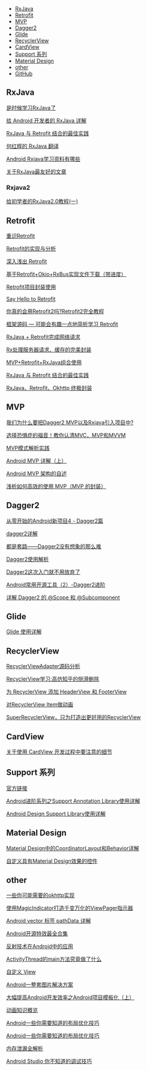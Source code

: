 * [RxJava](#RxJava)
* [Retrofit](#Retrofit)
* [MVP](#MVP)
* [Dagger2](#dagger2)
* [Glide](#Glide)
* [RecyclerView](#RecyclerView)
* [CardView](#CardView)
* [Support 系列](#Support)
* [Material Design](#MaterialDesign)
* [other](#other)
* [GitHub](#GitHub)

<h2 id="RxJava">RxJava</h2>

[是时候学习RxJava了](http://gold.xitu.io/entry/5761718880dda4005f6fa9d1)

[给 Android 开发者的 RxJava 详解](http://gank.io/post/560e15be2dca930e00da1083)

[RxJava 与 Retrofit 结合的最佳实践](http://gank.io/post/56e80c2c677659311bed9841)

[何红辉的 RxJava 翻译](http://blog.csdn.net/bboyfeiyu/article/details/50509328)

[Android Rxjava学习资料有哪些](https://www.zhihu.com/question/40919273)

[关于RxJava最友好的文章](http://mp.weixin.qq.com/s?__biz=MzA5MzI3NjE2MA==&mid=2650237807&idx=1&sn=3a39bfec92640459ab8d04b6fc452263&chksm=88639a00bf141316e633939788852781b2063e9404247ce38982a31dba8c55be1f6762d915e5&mpshare=1&scene=23&srcid=1124qp7CS6yxGSQb7DTFBZqb#rd)

<h3>Rxjava2</h3>

[给初学者的RxJava2.0教程(一)](https://gold.xitu.io/post/5848d96761ff4b0058c9d3dc)

<h2 id="Retrofit">Retrofit</h2>

[重识Retrofit](http://mp.weixin.qq.com/s?__biz=MzAxMTI4MTkwNQ==&mid=2650821482&idx=1&sn=abb9fed83d0e780a38a913de67bde937&chksm=80b787f4b7c00ee2a1091ae5baaf726bb5ba6b7a7435690338785e84ac4a925ae494539f5433&mpshare=1&scene=23&srcid=11241cgroektQIQEkjP8tuQV#rd)

[Retrofit的实现与分析](http://mp.weixin.qq.com/s?__biz=MzA5MzI3NjE2MA==&mid=2650236203&idx=1&sn=54938620ba067eb3d6224dacb9fcaa2e&scene=23&srcid=0630gcUL3BPofLlgFLcLJUU5#rd)

[深入浅出 Retrofit](http://mp.weixin.qq.com/s?__biz=MzA3NTYzODYzMg==&mid=2653577186&idx=1&sn=1a5f6369faeb22b4b68ea39f25020d28&scene=1&srcid=06039K4A2eGkHPxLbKED09Mk)

[基于Retrofit+Okio+RxBus实现文件下载（带进度）](http://mp.weixin.qq.com/s?__biz=MzAxMTI4MTkwNQ==&mid=2650820593&idx=1&sn=6d27d2fc323bd134b4e579de224964fc&scene=23&srcid=0707xvxmjB3ngvPqNJaURCQM#rd)

[Retrofit项目封装使用](http://mp.weixin.qq.com/s?__biz=MzA5MzI3NjE2MA==&mid=2650236538&idx=1&sn=bb4e835342a4f060644fc15557654ac4&scene=23&srcid=0727aTHdd0FmcTxfyLPDzcdk#rd)

[Say Hello to Retrofit](http://mp.weixin.qq.com/s?__biz=MzA5MzI3NjE2MA==&mid=2650237358&idx=1&sn=f71478d5c450f588ed1678752ec36f6b&chksm=886398c1bf1411d7d8ae4369114e6737291d278c8a9225364d2a7f8b29d6c40e0db291f74217&mpshare=1&scene=1&srcid=1025uAKmyZH3dx1CRhpdKhsI#rd)

[你真的会用Retrofit2吗?Retrofit2完全教程](http://mp.weixin.qq.com/s?__biz=MjM5NDkxMTgyNw==&mid=2653058342&idx=1&sn=287c2ec5954b4459677a103929825d75&chksm=bd56561a8a21df0ce0cef2e3b765f9955aef33e9bb64ef0078f09799436ca7130c31b4ddaab2&mpshare=1&scene=23&srcid=1104vqIogm34SyXuKGBwTSqb#rd)

[框架源码 — 可能会有趣一点地简析学习 Retrofit](http://mp.weixin.qq.com/s?__biz=MzAxMTI4MTkwNQ==&mid=2650821050&idx=1&sn=148e199641683ad91d61bde6ee7113c5&mpshare=1&scene=23&srcid=1106Eu9HnBZvr70elAmN9Ow4#rd)

[RxJava + Retrofit完成网络请求](http://mp.weixin.qq.com/s?__biz=MzAxMTI4MTkwNQ==&mid=2650820734&idx=1&sn=102248144c5e7c51ce96dd5d98dd6482&scene=23&srcid=0801CSewwdZmewp9AqHk85qI#rd)

[Rx处理服务器请求、缓存的完美封装](http://mp.weixin.qq.com/s?__biz=MzAxMTI4MTkwNQ==&mid=2650820845&idx=1&sn=9b8b1c3982e3ed21d78434687a52df5a&mpshare=1&scene=23&srcid=1106vnLfaCMScNOchBBbkZcw#rd)

[MVP+Retrofit+RxJava组合使用](http://mp.weixin.qq.com/s?__biz=MzA5MzI3NjE2MA==&mid=2650236866&idx=1&sn=da666831f67303eeb7a57c1591204b43&mpshare=1&scene=23&srcid=1106LaMrkMc2DLI8R5GwMA6G#rd)

[RxJava 与 Retrofit 结合的最佳实践](http://gank.io/post/56e80c2c677659311bed9841)

[RxJava、Retrofit、Okhttp 终极封装](http://blog.csdn.net/column/details/13297.html)

<h2 id="MVP">MVP</h2>

[我们为什么要把Dagger2,MVP以及Rxjava引入项目中?](http://www.jianshu.com/p/91c2bb8e6369)

[选择恐惧症的福音！教你认清MVC，MVP和MVVM](http://zjutkz.net/2016/04/13/%E9%80%89%E6%8B%A9%E6%81%90%E6%83%A7%E7%97%87%E7%9A%84%E7%A6%8F%E9%9F%B3%EF%BC%81%E6%95%99%E4%BD%A0%E8%AE%A4%E6%B8%85MVC%EF%BC%8CMVP%E5%92%8CMVVM/)

[MVP模式解析实践](http://mp.weixin.qq.com/s?__biz=MzA5MzI3NjE2MA==&mid=2650236921&idx=1&sn=4b2826b600a26b1cd3349ac91593b361&mpshare=1&scene=23&srcid=1106VEFIHWPtsw268y5DFQwb#rd)

[Android MVP 详解（上）](http://www.jianshu.com/p/9a6845b26856)

[Android MVP 架构的自述](http://mp.weixin.qq.com/s?__biz=MzAxMTI4MTkwNQ==&mid=2650820112&idx=1&sn=43de333c4c9d274a4c66f4b021d5b2e2&scene=21#wechat_redirect)

[浅析如何高效的使用 MVP（MVP 的封装）](http://blog.csdn.net/dantestones/article/details/51445208)

<h2 id="Dagger2">Dagger2</h2>

[从零开始的Android新项目4 - Dagger2篇](http://blog.zhaiyifan.cn/2016/03/27/android-new-project-from-0-p4/)

[dagger2详解](http://mp.weixin.qq.com/s?__biz=MzAxMTI4MTkwNQ==&mid=2650820566&idx=1&sn=3575d671c7e071541a846f9074c0090a&scene=23&srcid=0630RFaG61HMguYwsS5pjfXg#rd)

[都是套路——Dagger2没有想象的那么难](http://www.jianshu.com/p/47c7306b2994)

[Dagger2使用解析](http://mp.weixin.qq.com/s?__biz=MzA5MzI3NjE2MA==&mid=2650237441&idx=1&sn=1a3bf5e2dfac49c94aba04bbea5c75a8&chksm=88639b6ebf141278984e906a4e973086f2a79bc433555883419a28c79899caade4a9be1e5184&mpshare=1&scene=23&srcid=1106ANLXTlSvmlkDinWQAsqp#rd)

[Dagger2这次入门就不用放弃了](http://mp.weixin.qq.com/s?__biz=MzA5MzI3NjE2MA==&mid=2650236561&idx=1&sn=e3c22a10d25bf18cdfe4ace224667cea&scene=23&srcid=0729pAFvJQQiOOPYLqN9OtXY#rd)

[Android常用开源工具（2）-Dagger2进阶](http://blog.csdn.net/duo2005duo/article/details/50696166)

[详解 Dagger2 的 @Scope 和 @Subcomponent](http://blog.csdn.net/ziwang_/article/details/53354897)

<h2 id="Glide">Glide</h2>

[Glide 使用详解](http://blog.csdn.net/shangmingchao/article/details/51125554/)

<h2 id="RecyclerView">RecyclerView</h2>

[RecyclerViewAdapter源码分析](http://mp.weixin.qq.com/s?__biz=MzA5MzI3NjE2MA==&mid=2650236255&idx=1&sn=a000b458ba0c5d9a6b76394b71d66cde&scene=23&srcid=0630e1tS5HhxZziOv6mEmOV6#rd](http://mp.weixin.qq.com/s?__biz=MzA5MzI3NjE2MA==&mid=2650236255&idx=1&sn=a000b458ba0c5d9a6b76394b71d66cde&scene=23&srcid=0630e1tS5HhxZziOv6mEmOV6#rd))

[RecyclerView学习:高仿知乎的侧滑删除](http://mp.weixin.qq.com/s?__biz=MzAxMTI4MTkwNQ==&mid=2650820534&idx=1&sn=e3733b49c2f20178e046ed29ccaf6742&scene=23&srcid=0630IUcnLdW0KO25lyY0JCqj#rd](http://mp.weixin.qq.com/s?__biz=MzAxMTI4MTkwNQ==&mid=2650820534&idx=1&sn=e3733b49c2f20178e046ed29ccaf6742&scene=23&srcid=0630IUcnLdW0KO25lyY0JCqj#rd))

[为 RecyclerView 添加 HeaderView 和 FooterView](http://mp.weixin.qq.com/s?__biz=MzAxMTI4MTkwNQ==&mid=2650820611&idx=1&sn=677c432db858de439d7aedbac454ac67&scene=23&srcid=0709j7PXmlh5sVjeHMbe8N1A#rd)

[对RecyclerView Item做动画](http://mp.weixin.qq.com/s?__biz=MzAxMTI4MTkwNQ==&mid=2650820629&idx=1&sn=dafee7298419df6c9161368db7f7198d&scene=23&srcid=0715UkaVTIEaNGAeSJJUivTa#rd)

[SuperRecyclerView，只为打造出更好用的RecyclerView](http://mp.weixin.qq.com/s?__biz=MzA5MzI3NjE2MA==&mid=2650236424&idx=1&sn=3f70ba16b7cc4c2301a128eb743598ae&scene=23&srcid=0715aZ5wa4ItOE3ZQSZu00fM#rd)

<h2 id="CardView">CardView</h2>

[关于使用 CardView 开发过程中要注意的细节](http://blog.feng.moe/2015/10/24/something-about-cardview-development/)

<h2 id="Support">Support 系列</h2>

[官方链接](https://developer.android.google.cn/topic/libraries/support-library/features.html#design)

[Android进阶系列之Support Annotation Library使用详解](http://mp.weixin.qq.com/s?__biz=MzAxMTI4MTkwNQ==&mid=2650822312&idx=1&sn=b93cbf8185d9bc696e59d2b8187fb94d&chksm=80b78236b7c00b20cbc226dfcb507e8c4f08350de2e86ecf773b505fdc1bf74837b422c86ad1&mpshare=1&scene=23&srcid=0314xKEXvJGxs8mrfXUxkibr#rd)

[Android Design Support Library使用详解](http://mp.weixin.qq.com/s?__biz=MzA5MzI3NjE2MA==&mid=2650238877&idx=1&sn=fe65084035413c0c730c0f34b0781287&chksm=88639ef2bf1417e44203de6887fc1607b2ccf4d00e79ce8775b5c375e846a223ac270f14558e&mpshare=1&scene=23&srcid=0314jKcoBHMcppwYDz1UKgsL#rd)

<h2 id="MaterialDesign">Material Design</h2>

[Material Design中的CoordinatorLayout和Behavior详解](http://mp.weixin.qq.com/s?__biz=MzA5MzI3NjE2MA==&mid=2650237142&idx=1&sn=7470950e38945c5afb573e3ce7469bb6&chksm=886399b9bf1410afaf3a688bb3b4e0051ed2cd7aca72b6ca447fd0b0fa5844132364b37a83ba&mpshare=1&scene=23&srcid=1106pl3opF971NuN7EOi2ioY#rd)

[自定义具有Material Design效果的控件](http://mp.weixin.qq.com/s?__biz=MzA5MzI3NjE2MA==&mid=2650237671&idx=1&sn=90a04010cd83fcda336990a483a89271&chksm=88639b88bf14129ef3af89059ba75bd332ec988f238fff50bfc25055858347dcd92dc91b13b3&mpshare=1&scene=23&srcid=1111kzCZ7ubF6J6jfAOZpa26#rd)

<h2 id="other">other</h2>

[一些你可能需要的okhttp实现](http://mp.weixin.qq.com/s?__biz=MzAxMTI4MTkwNQ==&mid=2650821536&idx=1&sn=6795dc239e205286768a593194eed6c6&chksm=80b7873eb7c00e28c3f4b7c2f0bf2fafa219e7d9f136b16071cefbad4a5df167429af4c962b9&mpshare=1&scene=23&srcid=1124M1xXP5MHuOl1jfzmmu0t#rd)

[使用MagicIndicator打造千变万化的ViewPager指示器](http://mp.weixin.qq.com/s?__biz=MzAxMTI4MTkwNQ==&mid=2650820592&idx=1&sn=48d127c83b66c2d8d7d269112800cef2&scene=23&srcid=0707SUXIR75uC6Fo6iKmYlu5#rd)

[Android vector 标签 pathData 详解](http://mp.weixin.qq.com/s?__biz=MzAxMTI4MTkwNQ==&mid=2650820507&idx=1&sn=ac40b8a6c6a5a4c1ee195337ef9790c2&scene=23&srcid=0630H80wRYeBIdpLXtq1q7jG#rd](http://mp.weixin.qq.com/s?__biz=MzAxMTI4MTkwNQ==&mid=2650820507&idx=1&sn=ac40b8a6c6a5a4c1ee195337ef9790c2&scene=23&srcid=0630H80wRYeBIdpLXtq1q7jG#rd))

[Android开源特效最全合集](http://mp.weixin.qq.com/s?__biz=MzA5MzI3NjE2MA==&mid=2650236349&idx=1&sn=f4f54e0b4c942ccc8775b98617cfa587&scene=23&srcid=0707fzeSAzI8OVTZVK95PqHu#rd)

[反射技术在Android中的应用](http://mp.weixin.qq.com/s?__biz=MzA5MzI3NjE2MA==&mid=2650236432&idx=1&sn=1da63ff74cb6082ffe3df5f344f9f5f1&scene=23&srcid=0715kJ3Hr07CwzR4j62XNfn3#rd)

[ActivityThread的main方法究竟做了什么](http://mp.weixin.qq.com/s?__biz=MzA5MzI3NjE2MA==&mid=2650236605&idx=1&sn=8bb032c27042358d98cab37bbb26a48f&scene=23&srcid=0802KnVP3dbUlnoGenDzva8u#rd)

[自定义 View](http://mp.weixin.qq.com/s?__biz=MzAxMTI4MTkwNQ==&mid=2650820842&idx=1&sn=864fc8fc4cf64cd9ec4ca3a26cf2c76a&scene=23&srcid=0809d4wWncxn4mLvscaLq1ZU#rd)

[Android一整套图片解决方案](http://mp.weixin.qq.com/s?__biz=MzAxMTI4MTkwNQ==&mid=2650820998&idx=1&sn=c9670674dcfb71a24521e898776f234e&scene=1&srcid=09067A68zfcPscJ37MwuYfo5#rd)

[大幅提高Android开发效率之Android项目模板化（上）](http://mp.weixin.qq.com/s?__biz=MzI4NTQ2OTI4MA==&mid=2247483665&idx=1&sn=50f5232d29c9754c75e231fbb1632e85&chksm=ebeafe1edc9d77088f847d811dc7b95b69559c5f3928983924ea5fb6ed9029cf3b570985b541&mpshare=1&scene=23&srcid=1108QHJ4l7ak3RdYyTvoz08I#rd)

[动画知识概览](https://zhuanlan.zhihu.com/p/22395869)

[Android一些你需要知道的布局优化技巧](http://mp.weixin.qq.com/s?__biz=MzAxMTI4MTkwNQ==&mid=2650821434&idx=1&sn=dd404347eb5f953f7a5737a31ae864e8&chksm=80b787a4b7c00eb297a81316483f2fe5b90a598ddb0c18840f758a8b35384872a552e3a57758&mpshare=1&scene=23&srcid=1108HHgnwwkwlESQ9NSUm7im#rd)

[Android一些你需要知道的布局优化技巧](http://mp.weixin.qq.com/s?__biz=MzAxMTI4MTkwNQ==&mid=2650821434&idx=1&sn=dd404347eb5f953f7a5737a31ae864e8&chksm=80b787a4b7c00eb297a81316483f2fe5b90a598ddb0c18840f758a8b35384872a552e3a57758&mpshare=1&scene=23&srcid=1108HHgnwwkwlESQ9NSUm7im#rd)

[内存泄漏全解析](http://mp.weixin.qq.com/s?__biz=MzA5MzI3NjE2MA==&mid=2650238704&idx=1&sn=ad334840afdc2d9bdb8215e9f942e54e&chksm=88639f9fbf1416898edfc3615a7ea25f6798e3bb6f3089ca720e18b92ce67328c623561cf35e&mpshare=1&scene=23&srcid=0303ktNKbGP05t1drIYGgBcs#rd)

[Android Studio 你不知道的调试技巧](http://mp.weixin.qq.com/s?__biz=MzA3MDMyMjkzNg==&mid=2652262278&idx=1&sn=deb25d5b1cc6ee21fd3647f9c485c153&chksm=84dc7011b3abf9077b7e0c89f62f0e8bc19e1c4ba9b2821ada605c9dd0d4ec26f489c5cff7bb&mpshare=1&scene=23&srcid=0305J4q7usrYbrI3iT5MGdL8#rd)